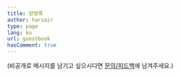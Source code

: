 ```yaml
---
title: 방명록
author: haruair
type: page
lang: ko
url: guestbook
hasComment: true
---
```


(비공개로 메시지를 남기고 싶으시다면 [문의/피드백](https://forms.gle/VET6pUuCvMBfxE219)에 남겨주세요.)
